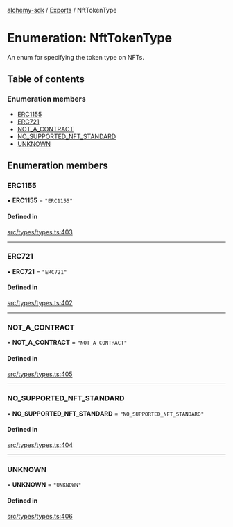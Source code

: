 [alchemy-sdk](../README.md) / [Exports](../modules.md) / NftTokenType

# Enumeration: NftTokenType

An enum for specifying the token type on NFTs.

## Table of contents

### Enumeration members

- [ERC1155](NftTokenType.md#erc1155)
- [ERC721](NftTokenType.md#erc721)
- [NOT\_A\_CONTRACT](NftTokenType.md#not_a_contract)
- [NO\_SUPPORTED\_NFT\_STANDARD](NftTokenType.md#no_supported_nft_standard)
- [UNKNOWN](NftTokenType.md#unknown)

## Enumeration members

### ERC1155

• **ERC1155** = `"ERC1155"`

#### Defined in

[src/types/types.ts:403](https://github.com/alchemyplatform/alchemy-sdk-js/blob/5992f68/src/types/types.ts#L403)

___

### ERC721

• **ERC721** = `"ERC721"`

#### Defined in

[src/types/types.ts:402](https://github.com/alchemyplatform/alchemy-sdk-js/blob/5992f68/src/types/types.ts#L402)

___

### NOT\_A\_CONTRACT

• **NOT\_A\_CONTRACT** = `"NOT_A_CONTRACT"`

#### Defined in

[src/types/types.ts:405](https://github.com/alchemyplatform/alchemy-sdk-js/blob/5992f68/src/types/types.ts#L405)

___

### NO\_SUPPORTED\_NFT\_STANDARD

• **NO\_SUPPORTED\_NFT\_STANDARD** = `"NO_SUPPORTED_NFT_STANDARD"`

#### Defined in

[src/types/types.ts:404](https://github.com/alchemyplatform/alchemy-sdk-js/blob/5992f68/src/types/types.ts#L404)

___

### UNKNOWN

• **UNKNOWN** = `"UNKNOWN"`

#### Defined in

[src/types/types.ts:406](https://github.com/alchemyplatform/alchemy-sdk-js/blob/5992f68/src/types/types.ts#L406)
